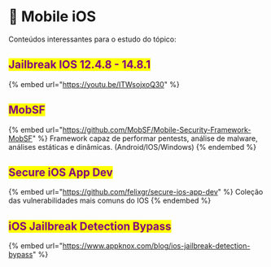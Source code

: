 # 🍎 Mobile iOS

Conteúdos interessantes para o estudo do tópico:

## <mark style="color:purple;">Jailbreak IOS 12.4.8 - 14.8.1</mark>

{% embed url="https://youtu.be/ITWsojxoQ30" %}

## <mark style="color:purple;">MobSF</mark>

{% embed url="https://github.com/MobSF/Mobile-Security-Framework-MobSF" %}
Framework capaz de performar pentests, análise de malware, análises estáticas e dinâmicas. (Android/IOS/Windows)
{% endembed %}

## <mark style="color:purple;">Secure iOS App Dev</mark>

{% embed url="https://github.com/felixgr/secure-ios-app-dev" %}
Coleção das vulnerabilidades mais comuns do IOS
{% endembed %}

## <mark style="color:purple;">iOS Jailbreak Detection Bypass</mark>

{% embed url="https://www.appknox.com/blog/ios-jailbreak-detection-bypass" %}
